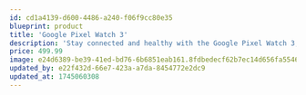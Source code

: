 ```yaml
---
id: cd1a4139-d600-4486-a240-f06f9cc80e35
blueprint: product
title: 'Google Pixel Watch 3'
description: 'Stay connected and healthy with the Google Pixel Watch 3, featuring a 1.4-inch AMOLED display with 450 nits brightness. Powered by Wear OS 5, it offers seamless integration with Google services, including Fitbit health tracking for heart rate, sleep, and stress monitoring. With 5ATM water resistance, GPS, and up to 36 hours of battery life, it’s ideal for fitness enthusiasts. The sleek aluminum case and customizable bands add a touch of style.'
price: 499.99
image: e24d6389-be39-41ed-bd76-6b6851eab161.8fdbedecf62b7ec14d656fa5546f58de.webp
updated_by: e22f432d-66e7-423a-a7da-8454772e2dc9
updated_at: 1745060308
---
```

